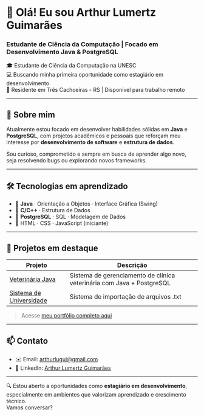# 👋 Olá! Eu sou Arthur Lumertz Guimarães  
### Estudante de Ciência da Computação | Focado em Desenvolvimento Java & PostgreSQL


🎓 Estudante de Ciência da Computação na UNESC  
💻 Buscando minha primeira oportunidade como estagiário em desenvolvimento  
📍 Residente em Três Cachoeiras - RS | Disponível para trabalho remoto

---

## 🚀 Sobre mim

Atualmente estou focado em desenvolver habilidades sólidas em **Java** e **PostgreSQL**, com projetos acadêmicos e pessoais que reforçam meu interesse por **desenvolvimento de software** e **estrutura de dados**.

Sou curioso, comprometido e sempre em busca de aprender algo novo, seja resolvendo bugs ou explorando novos frameworks.

---

## 🛠️ Tecnologias em aprendizado

- 🔹 **Java** · Orientação a Objetos · Interface Gráfica (Swing)
- 🔹 **C/C++** · Estrutura de Dados 
- 🔹 **PostgreSQL** · SQL · Modelagem de Dados
- 🔹 HTML · CSS · JavaScript (iniciante)

---

## 📌 Projetos em destaque

| Projeto | Descrição |
|--------|-----------|
| [Veterinária Java](https://github.com/ArthurLumertzG/projeto-banco-de-dados) | Sistema de gerenciamento de clínica veterinária com Java + PostgreSQL |
| [Sistema de Universidade](https://github.com/ckzwebber/unesc-final-java-project) | Sistema de importação de arquivos .txt |

> Acesse [meu portfólio completo aqui](https://portfolio-arthurlg.vercel.app/)

---

## 📫 Contato

- ✉️ Email: [arthurlugui@gmail.com](mailto:arthurlugui@gmail.com)  
- 💼 LinkedIn: [Arthur Lumertz Guimarães](https://www.linkedin.com/in/arthur-lumertz-guimaraes-169220341)

---

🔍 Estou aberto a oportunidades como **estagiário em desenvolvimento**, especialmente em ambientes que valorizam aprendizado e crescimento técnico.  
Vamos conversar?


<!---
ArthurLumertzG/ArthurLumertzG is a ✨ special ✨ repository because its `README.md` (this file) appears on your GitHub profile.
You can click the Preview link to take a look at your changes.
--->
